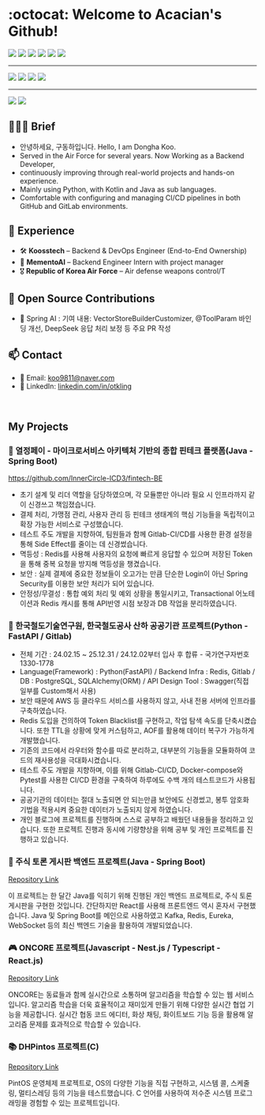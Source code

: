 # :octocat:  **Welcome to Acacian's Github!**

<img src="https://img.shields.io/badge/Python-3776AB?style=flat-square&logo=python&logoColor=white"/> <img src="https://img.shields.io/badge/Java-007396?style=flat-square&logo=java&logoColor=white"/> <img src="https://img.shields.io/badge/Spring-6DB33F?style=flat-square&logo=Spring&logoColor=white"/> <img src="https://img.shields.io/badge/Redis-DC382D?style=flat-square&logo=redis&logoColor=white"/> <img src="https://img.shields.io/badge/Apache%20Kafka-231F20?style=flat-square&logo=apache-kafka&logoColor=white"/> <img src="https://img.shields.io/badge/Docker-2496ED?style=flat-square&logo=docker&logoColor=white"/>


---

<img src="https://img.shields.io/badge/MySQL-4479A1?style=flat-square&logo=MySQL&logoColor=white"/> <img src="https://img.shields.io/badge/MongoDB-47A248?style=flat-square&logo=MongoDB&logoColor=white"/> <img src="https://img.shields.io/badge/PostgreSQL-4169E1?style=flat-square&logo=PostgreSQL&logoColor=white"/> <img src="https://img.shields.io/badge/JPA-6DB33F?style=flat-square&logo=hibernate&logoColor=white"/>

---

<img src="https://img.shields.io/badge/VSCode-007ACC?style=flat-square&logo=visual-studio-code&logoColor=white"/> <img src="https://img.shields.io/badge/IntelliJ%20IDEA-000000?style=flat-square&logo=intellij-idea&logoColor=white"/>

## 💁🏻‍♂️ Brief
- 안녕하세요, 구동하입니다. Hello, I am Dongha Koo.
- Served in the Air Force for several years. Now Working as a Backend Developer,
- continuously improving through real-world projects and hands-on experience.
- Mainly using Python, with Kotlin and Java as sub languages.
- Comfortable with configuring and managing CI/CD pipelines in both GitHub and GitLab environments.

## 💼 Experience
- 🛠️ **Koosstech** – Backend & DevOps Engineer (End-to-End Ownership)
- 🧠 **MementoAI** – Backend Engineer Intern with project manager
- 🎖️ **Republic of Korea Air Force** – Air defense weapons control/T

## 🌱 Open Source Contributions
- 🧩 Spring AI : 기여 내용: VectorStoreBuilderCustomizer, @ToolParam 바인딩 개선, DeepSeek 응답 처리 보정 등 주요 PR 작성

## 📫 Contact
- 📧 Email: [koo9811@naver.com](mailto:koo9811@naver.com)
- 💼 LinkedIn: [linkedin.com/in/otkling](https://www.linkedin.com/in/otkling/)

<br>

## My Projects
### 📝 열정페이 - 마이크로서비스 아키텍처 기반의 종합 핀테크 플랫폼(Java - Spring Boot)
https://github.com/InnerCircle-ICD3/fintech-BE
- 초기 설계 및 리더 역할을 담당하였으며, 각 모듈뿐만 아니라 필요 시 인프라까지 같이 신경쓰고 책임졌습니다.
- 결제 처리, 가맹점 관리, 사용자 관리 등 핀테크 생태계의 핵심 기능들을 독립적이고 확장 가능한 서비스로 구성했습니다.
- 테스트 주도 개발을 지향하여, 팀원들과 함께 Gitlab-CI/CD를 사용한 환경 설정을 통해 Side Effect를 줄이는 데 신경썼습니다.
- 멱등성 : Redis를 사용해 사용자의 요청에 빠르게 응답할 수 있으며 저장된 Token을 통해 중복 요청을 방지해 멱등성을 챙겼습니다.
- 보안 : 실제 결제에 중요한 정보들이 오고가는 만큼 단순한 Login이 아닌 Spring Security를 이용한 보안 처리가 되어 있습니다.
- 안정성/무결성 : 통합 예외 처리 및 예외 상황을 통일시키고, Transactional 어노테이션과 Redis 캐시를 통해 API반영 시점 보장과 DB 작업을 분리하였습니다.

### 🚆 한국철도기술연구원, 한국철도공사 산하 공공기관 프로젝트(Python - FastAPI / Gitlab)
- 전체 기간 : 24.02.15 ~ 25.12.31 / 24.12.02부터 입사 후 합류 - 국가연구자번호 1330-1778
- Language(Framework) : Python(FastAPI) / Backend Infra : Redis, Gitlab / DB : PostgreSQL, SQLAlchemy(ORM) / API Design Tool : Swagger(직접 일부를 Custom해서 사용)
- 보안 때문에 AWS 등 클라우드 서비스를 사용하지 않고, 사내 전용 서버에 인프라를 구축하였습니다.
- Redis 도입을 건의하여 Token Blacklist를 구현하고, 작업 탐색 속도를 단축시켰습니다. 또한 TTL을 상황에 맞게 커스텀하고, AOF를 활용해 데이터 복구가 가능하게 개발했습니다.
- 기존의 코드에서 라우터와 함수를 따로 분리하고, 대부분의 기능들을 모듈화하여 코드의 재사용성을 극대화시켰습니다.
- 테스트 주도 개발을 지향하며, 이를 위해 Gitlab-CI/CD, Docker-compose와 Pytest를 사용한 CI/CD 환경을 구축하여 하루에도 수백 개의 테스트코드가 사용됩니다.
- 공공기관의 데이터는 절대 노출되면 안 되는만큼 보안에도 신경썼고, 봉투 암호화 기법을 적용시켜 중요한 데이터가 노출되지 않게 하였습니다.
- 개인 블로그에 프로젝트를 진행하며 스스로 공부하고 배웠던 내용들을 정리하고 있습니다. 또한 프로젝트 진행과 동시에 기량향상을 위해 공부 및 개인 프로젝트를 진행하고 있습니다.

### 📝 주식 토론 게시판 백엔드 프로젝트(Java - Spring Boot)
[Repository Link](https://github.com/Acacian/Stock)

이 프로젝트는 한 달간 Java를 익히기 위해 진행된 개인 백엔드 프로젝트로, 주식 토론 게시판을 구현한 것입니다. 간단하지만 React를 사용해 프론트엔드 역시 혼자서 구현했습니다. Java 및 Spring Boot를 메인으로 사용하였고 Kafka, Redis, Eureka, WebSocket 등의 최신 백엔드 기술을 활용하여 개발되었습니다.

### 🎮 ONCORE 프로젝트(Javascript - Nest.js / Typescript - React.js)
[Repository Link](https://github.com/Acacian/ONCORE)

ONCORE는 동료들과 함께 실시간으로 소통하며 알고리즘을 학습할 수 있는 웹 서비스입니다. 알고리즘 학습을 더욱 효율적이고 재미있게 만들기 위해 다양한 실시간 협업 기능을 제공합니다. 실시간 협동 코드 에디터, 화상 채팅, 화이트보드 기능 등을 활용해 알고리즘 문제를 효과적으로 학습할 수 있습니다.

### 📚 DHPintos 프로젝트(C)
[Repository Link](https://github.com/Acacian/DHPintos)

PintOS 운영체제 프로젝트로, OS의 다양한 기능을 직접 구현하고, 시스템 콜, 스케줄링, 멀티스레딩 등의 기능을 테스트했습니다. C 언어를 사용하여 저수준 시스템 프로그래밍을 경험할 수 있는 프로젝트입니다.
